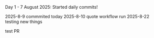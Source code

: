 Day 1 - 7 August 2025: Started daily commits!


2025-8-9  commmited today
2025-8-10 quote workflow run
2025-8-22 testing new things
  




test PR
